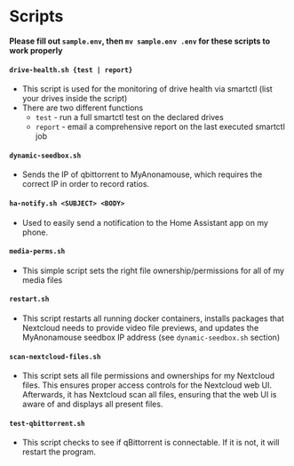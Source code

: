 # Scripts

**Please fill out `sample.env`, then `mv sample.env .env` for these scripts to work properly**

#### `drive-health.sh {test | report}`
- This script is used for the monitoring of drive health via smartctl (list your drives inside the script)
- There are two different functions
   - `test` - run a full smartctl test on the declared drives
   - `report` - email a comprehensive report on the last executed smartctl job

#### `dynamic-seedbox.sh`
- Sends the IP of qbittorrent to MyAnonamouse, which requires the correct IP in order to record ratios.

#### `ha-notify.sh <SUBJECT> <BODY>`
- Used to easily send a notification to the Home Assistant app on my phone.

#### `media-perms.sh`
- This simple script sets the right file ownership/permissions for all of my media files

#### `restart.sh`
- This script restarts all running docker containers, installs packages that Nextcloud needs to provide video file previews, and updates the MyAnonamouse seedbox IP address (see `dynamic-seedbox.sh` section)

#### `scan-nextcloud-files.sh`
- This script sets all file permissions and ownerships for my Nextcloud files. This ensures proper access controls for the Nextcloud web UI. Afterwards, it has Nextcloud scan all files, ensuring that the web UI is aware of and displays all present files.

#### `test-qbittorrent.sh`
- This script checks to see if qBittorrent is connectable. If it is not, it will restart the program.
